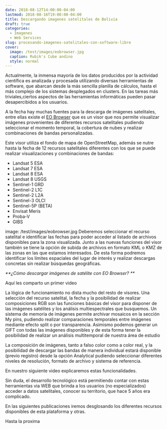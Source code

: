 ```yaml
---
date: 2018-08-12T14:00:00-04:00
lastmod: 2018-08-16T19:00:00-04:00
title: Descargando imagenes satelitales de Bolivia 
draft: true
categories:
  - Imagenes
  - Web Services
slug: procesando-imagenes-satelitales-con-software-libre
cover:
  image: /test/images/eobrowser.jpg
  caption: Rubik's Cube andino
  style: normal
---
```

Actualmente, la inmensa mayoría de los datos producidos por la actividad científica es analizada y procesada utilizando diversas herramientas de software, que abarcan desde la más sencilla planilla de cálculos, hasta el más complejo de los sistemas desplegados en clusters. En las tareas más triviales,ciertos aspectos de las herramientas informáticas pueden pasar desapercibidos a los usuarios.


A la fecha hay muchas fuentes para la descarga de imágenes satelitales, entre ellas existe el [EO Browser](https://apps.sentinel-hub.com/eo-browser/?lat=-4.83&lng=-71.41&zoom=5) que es un visor que nos permite visualizar imágenes provenientes de diferentes recursos satelitales  pudiendo seleccionar el momento temporal, la cobertura de nubes y realizar combinaciones de bandas personalizadas.

Este visor utiliza el fondo de mapa de  OpenStreetMap, además se nutre hasta la fecha de 12 recursos satelitales diferentes con los que se puede realizar visualizaciones y combinaciones de bandas:

  - Landsat 5 ESA
  - Landsat 7 ESA
  - Landsat 8 ESA
  - Landsat 8 USGS
  - Sentinel-1 GRD
  - Sentinel-2 L1C
  - Sentinel-2 L2A
  - Sentinel-3 OLCI
  - Sentinel-5P (BETA)
  - Envisat Meris
  - Proba-V
  - GIBS

image: /test/images/eobrowser.jpg
Deberemos seleccionar el recurso satelital e identificar las fechas para poder acceder al listado de archivos disponibles para la zona visualizada. Junto a las nuevas funciones del visor también se tiene  la opción de subida de archivos en formato KML o KMZ de las zonas en las que estamos interesados. De esta forma podremos identificar los límites espaciales del lugar de interés y realizar descargas concretas sin realizar búsquedas geográficas.</div>

_**¿Cómo descargar  imágenes de satélite con EO Browser? **_

Aquí les comparto un primer video


La lógica de funcionamiento no dista mucho del resto de visores. Una selección del recurso satelital, la fecha y la posibilidad de realizar composiciones RGB son las funciones básicas del visor para disponer de las imágenes satélites y los análisis multiespectrales que busquemos. Un sistema de memoria de imágenes permite archivar mosaicos en la sección My pins, pudiendo realizar comparaciones temporales entre imágenes mediante efecto split o por transparencia. Asimismo podemos generar un GIFT con todas las imágenes disponibles y de esta forma tener la posibilidad de realizar un análisis multitemporal de nuestra área de estudio 

La composición de imágenes, tanto a falso color como a color real, y la posibilidad de descargar las bandas de manera individual estará disponible (previo registro) desde la opción Analytical pudiendo seleccionar diferentes niveles de resolución, formato de archivo y sistema de referencia.

En nuestro siguiente video explicaremos estas funcionalidades.

Sin duda, el desarrollo tecnológico está permitiendo contar con estas herramientas via WEB que brinda a los usuarios (no especializados) acceder a datos satelitales, conocer su territorio, que hace 5 años era complicado. 

En las siguientes publicaciones iremos desglosando los diferentes recursos disponibles de esta plataforma y otras.

Hasta la proxima

